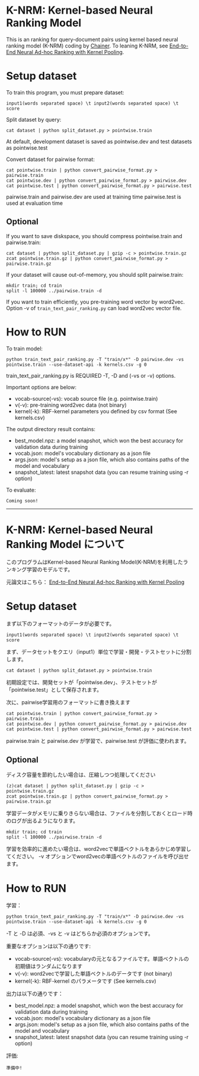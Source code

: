 
# K-NRM: Kernel-based Neural Ranking Model

This is an ranking for query-document pairs using kernel based neural ranking model (K-NRM) coding by [Chainer](https://chainer.org/).
To leaning K-NRM, see [End-to-End Neural Ad-hoc Ranking with Kernel Pooling](https://arxiv.org/abs/1706.06613).

# Setup dataset

To train this program, you must prepare dataset:

```
input1(words separated space) \t input2(words separated space) \t score
```

Split dataset by query:
```
cat dataset | python split_dataset.py > pointwise.train
```


At default, development dataset is saved as pointwise.dev and test datasets as pointwise.test


Convert dataset for pairwise format:
```
cat pointwise.train | python convert_pairwise_format.py > pairwise.train
cat pointwise.dev | python convert_pairwise_format.py > pairwise.dev
cat pointwise.test | python convert_pairwise_format.py > pairwise.test  
```

pairwise.train and pairwise.dev are used at training time
pairwise.test is used at evaluation time

## Optional
If you want to save diskspace, you should compress pointwise.train and pairwise.train:

```
cat dataset | python split_dataset.py | gzip -c > pointwise.train.gz
zcat pointwise.train.gz | python convert_pairwise_format.py > pairwise.train.gz
```

If your dataset will cause out-of-memory, you should split pairwise.train:
```
mkdir train; cd train
split -l 100000 ../pairwise.train -d
```

If you want to train efficiently, you pre-training word vector by word2vec.
Option -v of `train_text_pair_ranking.py` can load word2vec vector file. 


# How to RUN

To train model:

```
python train_text_pair_ranking.py -T "train/x*" -D pairwise.dev -vs pointwise.train --use-dataset-api -k kernels.csv -g 0
```

train_text_pair_ranking.py is REQUIRED -T, -D and (-vs or -v) options.

Important options are below:
- vocab-source(-vs): vocab source file (e.g. pointwise.train)
- v(-v): pre-training word2vec data (not binary)
- kernel(-k): RBF-kernel parameters you defined by csv format (See kernels.csv)

The output directory result contains:

- best_model.npz: a model snapshot, which won the best accuracy for validation data during training
- vocab.json: model's vocabulary dictionary as a json file
- args.json: model's setup as a json file, which also contains paths of the model and vocabulary
- snapshot_latest: latest snapshot data (you can resume training using -r option) 


To evaluate:
```
Coming soon!
```

---

# K-NRM: Kernel-based Neural Ranking Model について

このプログラムはKernel-based Neural Ranking Model(K-NRM)を利用したランキング学習のモデルです。

元論文はこちら： [End-to-End Neural Ad-hoc Ranking with Kernel Pooling](https://arxiv.org/abs/1706.06613)


# Setup dataset
まず以下のフォーマットのデータが必要です。


```
input1(words separated space) \t input2(words separated space) \t score
```

まず、データセットをクエリ（input1）単位で学習・開発・テストセットに分割します。
```
cat dataset | python split_dataset.py > pointwise.train
```
初期設定では、開発セットが「pointwise.dev」、テストセットが「pointwise.test」として保存されます。


次に、pairwise学習用のフォーマットに書き換えます

```
cat pointwise.train | python convert_pairwise_format.py > pairwise.train
cat pointwise.dev | python convert_pairwise_format.py > pairwise.dev
cat pointwise.test | python convert_pairwise_format.py > pairwise.test  
```

pairwise.train と pairwise.dev が学習で、pairwise.test が評価に使われます。


## Optional
ディスク容量を節約したい場合は、圧縮しつつ処理してください
```
(z)cat dataset | python split_dataset.py | gzip -c > pointwise.train.gz
zcat pointwise.train.gz | python convert_pairwise_format.py > pairwise.train.gz
```

学習データがメモリに乗りきらない場合は、ファイルを分割しておくとロード時のログが出るようになります。
```
mkdir train; cd train
split -l 100000 ../pairwise.train -d
```

学習を効率的に進めたい場合は、word2vecで単語ベクトルをあらかじめ学習してください。
-v オプションでword2vecの単語ベクトルのファイルを呼び出せます。

# How to RUN

学習：

```
python train_text_pair_ranking.py -T "train/x*" -D pairwise.dev -vs pointwise.train --use-dataset-api -k kernels.csv -g 0
```
-T と -D は必須、-vs と -v はどちらか必須のオプションです。


重要なオプションは以下の通りです:
- vocab-source(-vs): vocabularyの元となるファイルです。単語ベクトルの初期値はランダムになります
- v(-v): word2vecで学習した単語ベクトルのデータです (not binary)
- kernel(-k): RBF-kernel のパラメータです (See kernels.csv)

出力は以下の通りです：
- best_model.npz: a model snapshot, which won the best accuracy for validation data during training
- vocab.json: model's vocabulary dictionary as a json file
- args.json: model's setup as a json file, which also contains paths of the model and vocabulary
- snapshot_latest: latest snapshot data (you can resume training using -r option) 


評価:
```
準備中!
```

